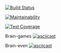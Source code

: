 [![Build Status](https://travis-ci.com/solar05/project-lvl1-s482.svg?branch=master)](https://travis-ci.com/solar05/project-lvl1-s482)

[![Maintainability](https://api.codeclimate.com/v1/badges/8848cd6552386d8b312e/maintainability)](https://codeclimate.com/github/solar05/project-lvl1-s482/maintainability)

[![Test Coverage](https://api.codeclimate.com/v1/badges/8848cd6552386d8b312e/test_coverage)](https://codeclimate.com/github/solar05/project-lvl1-s482/test_coverage)

Brain-games
[![asciicast](https://asciinema.org/a/nzJuT53LzOZvEIybwxwyEeIGf.svg)](https://asciinema.org/a/nzJuT53LzOZvEIybwxwyEeIGf)

Brain-even
[![asciicast](https://asciinema.org/a/Nn6UCMzzaYB3Z97P61q6ryt6m.svg)](https://asciinema.org/a/Nn6UCMzzaYB3Z97P61q6ryt6m)